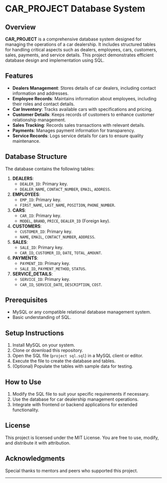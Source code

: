 # CAR_PROJECT Database System

## Overview
**CAR_PROJECT** is a comprehensive database system designed for managing the operations of a car dealership. It includes structured tables for handling critical aspects such as dealers, employees, cars, customers, sales, payments, and service details. This project demonstrates efficient database design and implementation using SQL.

## Features
- **Dealers Management**: Stores details of car dealers, including contact information and addresses.
- **Employee Records**: Maintains information about employees, including their roles and contact details.
- **Car Inventory**: Tracks available cars with specifications and pricing.
- **Customer Details**: Keeps records of customers to enhance customer relationship management.
- **Sales Tracking**: Records sales transactions with relevant details.
- **Payments**: Manages payment information for transparency.
- **Service Records**: Logs service details for cars to ensure quality maintenance.

## Database Structure
The database contains the following tables:
1. **DEALERS**:
   - `DEALER_ID`: Primary key.
   - `DEALER_NAME`, `CONTACT_NUMBER`, `EMAIL`, `ADDRESS`.
2. **EMPLOYEES**:
   - `EMP_ID`: Primary key.
   - `FIRST_NAME`, `LAST_NAME`, `POSITION`, `PHONE_NUMBER`.
3. **CARS**:
   - `CAR_ID`: Primary key.
   - `MODEL`, `BRAND`, `PRICE`, `DEALER_ID` (Foreign key).
4. **CUSTOMERS**:
   - `CUSTOMER_ID`: Primary key.
   - `NAME`, `EMAIL`, `CONTACT_NUMBER`, `ADDRESS`.
5. **SALES**:
   - `SALE_ID`: Primary key.
   - `CAR_ID`, `CUSTOMER_ID`, `DATE`, `TOTAL_AMOUNT`.
6. **PAYMENTS**:
   - `PAYMENT_ID`: Primary key.
   - `SALE_ID`, `PAYMENT_METHOD`, `STATUS`.
7. **SERVICE_DETAILS**:
   - `SERVICE_ID`: Primary key.
   - `CAR_ID`, `SERVICE_DATE`, `DESCRIPTION`, `COST`.

## Prerequisites
- MySQL or any compatible relational database management system.
- Basic understanding of SQL.

## Setup Instructions
1. Install MySQL on your system.
2. Clone or download this repository.
3. Open the SQL file (`project sql.sql`) in a MySQL client or editor.
4. Execute the file to create the database and tables.
5. (Optional) Populate the tables with sample data for testing.

## How to Use
1. Modify the SQL file to suit your specific requirements if necessary.
2. Use the database for car dealership management operations.
3. Integrate with frontend or backend applications for extended functionality.

## License
This project is licensed under the MIT License. You are free to use, modify, and distribute it with attribution.

## Acknowledgments
Special thanks to mentors and peers who supported this project.

---


